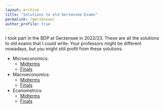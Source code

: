 ```yaml
---
layout: archive
title: "Solutions to old Gerzensee Exams"
permalink: /gerzensee/
author_profile: true
---
```


I took part in the BDP at Gerzensee in 2022/23. These are all the solutions to old exams that I could write.
Your professors might be different nowadays, but you might still profit from these solutions.

- Microeconomics: 
    - [Midterms](/files/zip/Micro_Midterms.zip)
    - [Finals](/files/zip/Micro_Finals.zip)
- Macroeconomics: 
    - [Midterms](/files/zip/Macro_Midterms.zip)
    - [Finals](/files/zip/Macro_Finals.zip)
- Econometrics: 
    - [Midterms](/files/zip/Econometrics_Midterms.zip)
    - [Finals](/files/zip/Econometrics_Finals.zip)

